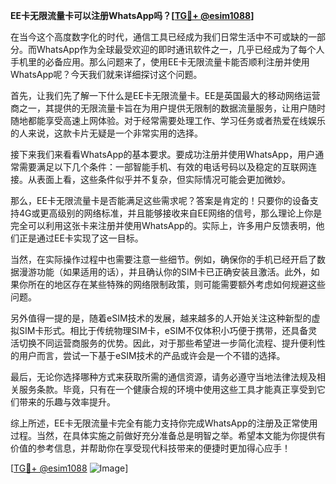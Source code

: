 **EE卡无限流量卡可以注册WhatsApp吗？[[TG💪+ @esim1088](https://t.me/s/esim1088)]**

在当今这个高度数字化的时代，通信工具已经成为我们日常生活中不可或缺的一部分。而WhatsApp作为全球最受欢迎的即时通讯软件之一，几乎已经成为了每个人手机里的必备应用。那么问题来了，使用EE卡无限流量卡能否顺利注册并使用WhatsApp呢？今天我们就来详细探讨这个问题。

首先，让我们先了解一下什么是EE卡无限流量卡。EE是英国最大的移动网络运营商之一，其提供的无限流量卡旨在为用户提供无限制的数据流量服务，让用户随时随地都能享受高速上网体验。对于经常需要处理工作、学习任务或者热爱在线娱乐的人来说，这款卡片无疑是一个非常实用的选择。

接下来我们来看看WhatsApp的基本要求。要成功注册并使用WhatsApp，用户通常需要满足以下几个条件：一部智能手机、有效的电话号码以及稳定的互联网连接。从表面上看，这些条件似乎并不复杂，但实际情况可能会更加微妙。

那么，EE卡无限流量卡是否能满足这些需求呢？答案是肯定的！只要你的设备支持4G或更高级别的网络标准，并且能够接收来自EE网络的信号，那么理论上你是完全可以利用这张卡来注册并使用WhatsApp的。实际上，许多用户反馈表明，他们正是通过EE卡实现了这一目标。

当然，在实际操作过程中也需要注意一些细节。例如，确保你的手机已经开启了数据漫游功能（如果适用的话），并且确认你的SIM卡已正确安装且激活。此外，如果你所在的地区存在某些特殊的网络限制政策，则可能需要额外考虑如何规避这些问题。

另外值得一提的是，随着eSIM技术的发展，越来越多的人开始关注这种新型的虚拟SIM卡形式。相比于传统物理SIM卡，eSIM不仅体积小巧便于携带，还具备灵活切换不同运营商服务的优势。因此，对于那些希望进一步简化流程、提升便利性的用户而言，尝试一下基于eSIM技术的产品或许会是一个不错的选择。

最后，无论你选择哪种方式来获取所需的通信资源，请务必遵守当地法律法规及相关服务条款。毕竟，只有在一个健康合规的环境中使用这些工具才能真正享受到它们带来的乐趣与效率提升。

综上所述，EE卡无限流量卡完全有能力支持你完成WhatsApp的注册及正常使用过程。当然，在具体实施之前做好充分准备总是明智之举。希望本文能为你提供有价值的参考信息，并帮助你在享受现代科技带来的便捷时更加得心应手！

[[TG💪+ @esim1088](https://t.me/s/esim1088) ![Image](https://i.postimg.cc/4NQfJmqS/Snipaste-2025-05-13-00-14-12.png)]